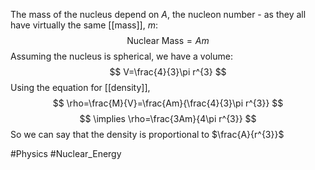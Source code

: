 The mass of the nucleus depend on $A$, the nucleon number - as they all have virtually the same [[mass]], $m$:
$$
\text{Nuclear Mass}=Am
$$
Assuming the nucleus is spherical, we have a volume:
$$
V=\frac{4}{3}\pi r^{3}
$$
Using the equation for [[density]],
$$
\rho=\frac{M}{V}=\frac{Am}{\frac{4}{3}\pi r^{3}}
$$
$$
\implies \rho=\frac{3Am}{4\pi r^{3}}
$$
So we can say that the density is proportional to $\frac{A}{r^{3}}$

#Physics #Nuclear_Energy 